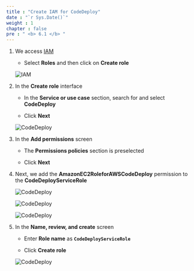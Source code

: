 ```yaml
---
title : "Create IAM for CodeDeploy"
date : "`r Sys.Date()`"
weight : 1
chapter : false
pre : " <b> 6.1 </b> "
---
```


1. We access [IAM](https://us-east-1.console.aws.amazon.com/iam/home?region=ap-southeast-1#/home)

    - Select **Roles** and then click on **Create role**

    ![IAM](/aws-fcj-workshop-001/6-CodeDeploy/12.png)

2. In the **Create role** interface

    - In the **Service or use case** section, search for and select **CodeDeploy**

    - Click **Next**

    ![CodeDeploy](/aws-fcj-workshop-001/6-CodeDeploy/13.png)

3. In the **Add permissions** screen

    - The **Permissions policies** section is preselected

    - Click **Next**

4. Next, we add the **AmazonEC2RoleforAWSCodeDeploy** permission to the **CodeDeployServiceRole**

    ![CodeDeploy](/aws-fcj-workshop-001/6-CodeDeploy/16.png)

    ![CodeDeploy](/aws-fcj-workshop-001/6-CodeDeploy/17.png)

    ![CodeDeploy](/aws-fcj-workshop-001/6-CodeDeploy/18.png)

5. In the **Name, review, and create** screen

    - Enter **Role name** as **```CodeDeployServiceRole```**

    - Click **Create role**

    ![CodeDeploy](/aws-fcj-workshop-001/6-CodeDeploy/15.png)
